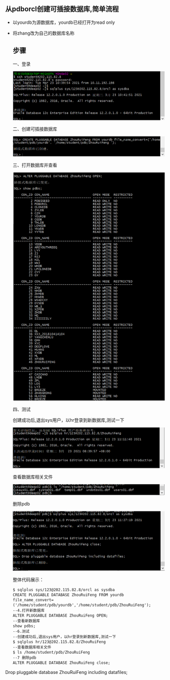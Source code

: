 ## 从pdborcl创建可插接数据库,简单流程

- 以yourdb为源数据库，yourdb已经打开为read only

- 将zhang改为自己的数据库名称

  ## 步骤

  一、登录

  ![login](https://github.com/Gamecero/oracle/blob/main/%E4%BB%8Epdborcl%E5%88%9B%E5%BB%BA%E5%8F%AF%E6%8F%92%E6%8E%A5%E6%95%B0%E6%8D%AE%E5%BA%93%2C%E7%AE%80%E5%8D%95%E6%B5%81%E7%A8%8B/img/login.png)

  二、创建可插接数据库

  ![create](https://github.com/Gamecero/oracle/blob/main/%E4%BB%8Epdborcl%E5%88%9B%E5%BB%BA%E5%8F%AF%E6%8F%92%E6%8E%A5%E6%95%B0%E6%8D%AE%E5%BA%93%2C%E7%AE%80%E5%8D%95%E6%B5%81%E7%A8%8B/img/create.png)

  三、打开数据库并查看

  ![open&show](https://github.com/Gamecero/oracle/blob/main/%E4%BB%8Epdborcl%E5%88%9B%E5%BB%BA%E5%8F%AF%E6%8F%92%E6%8E%A5%E6%95%B0%E6%8D%AE%E5%BA%93%2C%E7%AE%80%E5%8D%95%E6%B5%81%E7%A8%8B/img/open&show.png)

  四、测试

  创建成功后,退出sys用户，以hr登录到新数据库,测试一下

  ![login-2](https://github.com/Gamecero/oracle/blob/main/%E4%BB%8Epdborcl%E5%88%9B%E5%BB%BA%E5%8F%AF%E6%8F%92%E6%8E%A5%E6%95%B0%E6%8D%AE%E5%BA%93%2C%E7%AE%80%E5%8D%95%E6%B5%81%E7%A8%8B/img/login-2.png)

  查看数据库相关文件

  ![show-file](https://github.com/Gamecero/oracle/blob/main/%E4%BB%8Epdborcl%E5%88%9B%E5%BB%BA%E5%8F%AF%E6%8F%92%E6%8E%A5%E6%95%B0%E6%8D%AE%E5%BA%93%2C%E7%AE%80%E5%8D%95%E6%B5%81%E7%A8%8B/img/show-file.png)

  删除pdb

  ![delete](https://github.com/Gamecero/oracle/blob/main/%E4%BB%8Epdborcl%E5%88%9B%E5%BB%BA%E5%8F%AF%E6%8F%92%E6%8E%A5%E6%95%B0%E6%8D%AE%E5%BA%93%2C%E7%AE%80%E5%8D%95%E6%B5%81%E7%A8%8B/img/delete.png)

  整体代码展示：
  
  ```
  $ sqlplus sys/123@202.115.82.8/orcl as sysdba
  CREATE PLUGGABLE DATABASE ZhouRuiFeng FROM yourdb file_name_convert=('/home/student/pdb/yourdb','/home/student/pdb/ZhouRuiFeng');
  --4.打开新数据库
  ALTER PLUGGABLE DATABASE ZhouRuiFeng OPEN;
  --查看新数据库
  show pdbs;
  --6.测试
  --创建成功后,退出sys用户，以hr登录到新数据库,测试一下
  $ sqlplus hr/123@202.115.82.8/ZhouRuiFeng 
  --查看数据库相关文件
  $ ls /home/student/pdb/ZhouRuiFeng
  --7 删除pdb
  ALTER PLUGGABLE DATABASE ZhouRuiFeng close;
Drop pluggable database ZhouRuiFeng including datafiles;
  ```
  
  